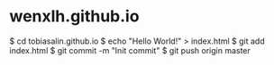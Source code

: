 # wenxlh.github.io
$ cd tobiasalin.github.io
$ echo "Hello World!" > index.html
$ git add index.html
$ git commit -m "Init commit"
$ git push origin master
